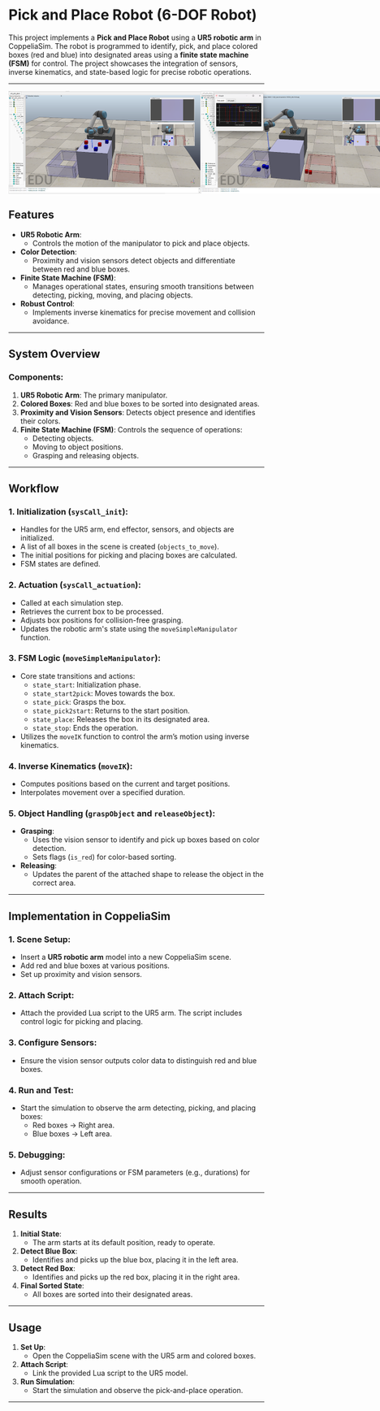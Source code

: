 # Pick and Place Robot (6-DOF Robot)

This project implements a **Pick and Place Robot** using a **UR5 robotic arm** in CoppeliaSim. The robot is programmed to identify, pick, and place colored boxes (red and blue) into designated areas using a **finite state machine (FSM)** for control. The project showcases the integration of sensors, inverse kinematics, and state-based logic for precise robotic operations.

---

<div style="display: flex; justify-content: space-between;">
  <img src="res_unsorted.png" alt="Unsorted Result" width="75%" />
  <img src="res_sorted.png" alt="Sorted Result" width="75%" />
</div>

## Features
- **UR5 Robotic Arm**:
  - Controls the motion of the manipulator to pick and place objects.
- **Color Detection**:
  - Proximity and vision sensors detect objects and differentiate between red and blue boxes.
- **Finite State Machine (FSM)**:
  - Manages operational states, ensuring smooth transitions between detecting, picking, moving, and placing objects.
- **Robust Control**:
  - Implements inverse kinematics for precise movement and collision avoidance.

---

## System Overview
### Components:
1. **UR5 Robotic Arm**: The primary manipulator.
2. **Colored Boxes**: Red and blue boxes to be sorted into designated areas.
3. **Proximity and Vision Sensors**: Detects object presence and identifies their colors.
4. **Finite State Machine (FSM)**: Controls the sequence of operations:
   - Detecting objects.
   - Moving to object positions.
   - Grasping and releasing objects.

---

## Workflow
### 1. **Initialization (`sysCall_init`)**:
- Handles for the UR5 arm, end effector, sensors, and objects are initialized.
- A list of all boxes in the scene is created (`objects_to_move`).
- The initial positions for picking and placing boxes are calculated.
- FSM states are defined.

### 2. **Actuation (`sysCall_actuation`)**:
- Called at each simulation step.
- Retrieves the current box to be processed.
- Adjusts box positions for collision-free grasping.
- Updates the robotic arm's state using the `moveSimpleManipulator` function.

### 3. **FSM Logic (`moveSimpleManipulator`)**:
- Core state transitions and actions:
  - `state_start`: Initialization phase.
  - `state_start2pick`: Moves towards the box.
  - `state_pick`: Grasps the box.
  - `state_pick2start`: Returns to the start position.
  - `state_place`: Releases the box in its designated area.
  - `state_stop`: Ends the operation.
- Utilizes the `moveIK` function to control the arm’s motion using inverse kinematics.

### 4. **Inverse Kinematics (`moveIK`)**:
- Computes positions based on the current and target positions.
- Interpolates movement over a specified duration.

### 5. **Object Handling (`graspObject` and `releaseObject`)**:
- **Grasping**:
  - Uses the vision sensor to identify and pick up boxes based on color detection.
  - Sets flags (`is_red`) for color-based sorting.
- **Releasing**:
  - Updates the parent of the attached shape to release the object in the correct area.

---

## Implementation in CoppeliaSim
### 1. **Scene Setup**:
- Insert a **UR5 robotic arm** model into a new CoppeliaSim scene.
- Add red and blue boxes at various positions.
- Set up proximity and vision sensors.

### 2. **Attach Script**:
- Attach the provided Lua script to the UR5 arm. The script includes control logic for picking and placing.

### 3. **Configure Sensors**:
- Ensure the vision sensor outputs color data to distinguish red and blue boxes.

### 4. **Run and Test**:
- Start the simulation to observe the arm detecting, picking, and placing boxes:
  - Red boxes → Right area.
  - Blue boxes → Left area.

### 5. **Debugging**:
- Adjust sensor configurations or FSM parameters (e.g., durations) for smooth operation.

---

## Results
1. **Initial State**:
   - The arm starts at its default position, ready to operate.
2. **Detect Blue Box**:
   - Identifies and picks up the blue box, placing it in the left area.
3. **Detect Red Box**:
   - Identifies and picks up the red box, placing it in the right area.
4. **Final Sorted State**:
   - All boxes are sorted into their designated areas.

---

## Usage
1. **Set Up**:
   - Open the CoppeliaSim scene with the UR5 arm and colored boxes.
2. **Attach Script**:
   - Link the provided Lua script to the UR5 model.
3. **Run Simulation**:
   - Start the simulation and observe the pick-and-place operation.

---
